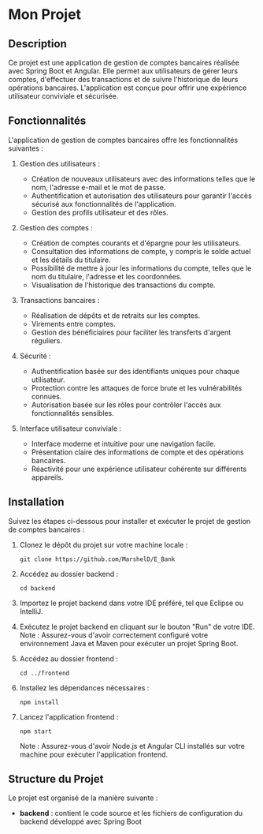 # Mon Projet

## Description
Ce projet est une application de gestion de comptes bancaires réalisée avec Spring Boot et Angular. Elle permet aux utilisateurs de gérer leurs comptes, d'effectuer des transactions et de suivre l'historique de leurs opérations bancaires. L'application est conçue pour offrir une expérience utilisateur conviviale et sécurisée.

## Fonctionnalités

L'application de gestion de comptes bancaires offre les fonctionnalités suivantes :

1. Gestion des utilisateurs :
   - Création de nouveaux utilisateurs avec des informations telles que le nom, l'adresse e-mail et le mot de passe.
   - Authentification et autorisation des utilisateurs pour garantir l'accès sécurisé aux fonctionnalités de l'application.
   - Gestion des profils utilisateur et des rôles.

2. Gestion des comptes :
   - Création de comptes courants et d'épargne pour les utilisateurs.
   - Consultation des informations de compte, y compris le solde actuel et les détails du titulaire.
   - Possibilité de mettre à jour les informations du compte, telles que le nom du titulaire, l'adresse et les coordonnées.
   - Visualisation de l'historique des transactions du compte.

3. Transactions bancaires :
   - Réalisation de dépôts et de retraits sur les comptes.
   - Virements entre comptes.
   - Gestion des bénéficiaires pour faciliter les transferts d'argent réguliers.

4. Sécurité :
   - Authentification basée sur des identifiants uniques pour chaque utilisateur.
   - Protection contre les attaques de force brute et les vulnérabilités connues.
   - Autorisation basée sur les rôles pour contrôler l'accès aux fonctionnalités sensibles.

5. Interface utilisateur conviviale :
   - Interface moderne et intuitive pour une navigation facile.
   - Présentation claire des informations de compte et des opérations bancaires.
   - Réactivité pour une expérience utilisateur cohérente sur différents appareils.

## Installation

Suivez les étapes ci-dessous pour installer et exécuter le projet de gestion de comptes bancaires :

1. Clonez le dépôt du projet sur votre machine locale :

   ```
   git clone https://github.com/MarshelD/E_Bank
   ```

2. Accédez au dossier backend :

   ```
   cd backend
   ```

3. Importez le projet backend dans votre IDE préféré, tel que Eclipse ou IntelliJ.

4. Exécutez le projet backend en cliquant sur le bouton "Run" de votre IDE.
   Note : Assurez-vous d'avoir correctement configuré votre environnement Java et Maven pour exécuter un projet Spring Boot.

5. Accédez au dossier frontend :

   ```
   cd ../frontend
   ```

6. Installez les dépendances nécessaires :

   ```
   npm install
   ```

7. Lancez l'application frontend :

   ```
   npm start
   ```

   Note : Assurez-vous d'avoir Node.js et Angular CLI installés sur votre machine pour exécuter l'application frontend.

## Structure du Projet

Le projet est organisé de la manière suivante :

- **backend** : contient le code source et les fichiers de configuration du backend développé avec Spring Boot
